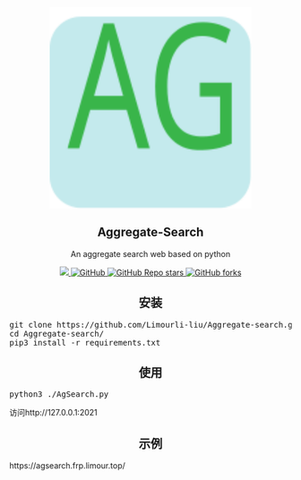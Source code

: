<div align="center">
<img src="https://raw.githubusercontent.com/Limourli-liu/Aggregate-search/7c4a1264490318e93d018baad6e5a46b1b059e7b/static/img/favicon.svg" width="360px" align="center" />
</div>
<h2 align="center">Aggregate-Search</h2>
<p align="center">An aggregate search web based on python</p>
<p align="center">
    <a href="https://www.python.org/" rel="nofollow">
        <img src="https://img.shields.io/badge/Made%20with-Python-1f425f.svg" style="max-width:100%;">
    </a>
    <a href="https://github.com/Limourli-liu/Aggregate-search/blob/master/LICENSE">
        <img alt="GitHub" src="https://img.shields.io/github/license/Limourli-liu/Aggregate-search" style="max-width:100%;">
    </a>
    <a href="https://github.com/Limourli-liu/Aggregate-search/stargazers">
        <img alt="GitHub Repo stars" src="https://img.shields.io/github/stars/Limourli-liu/Aggregate-search" style="max-width:100%;">
    </a>
    <a href="https://github.com/Limourli-liu/Aggregate-search/network/members">
        <img alt="GitHub forks" src="https://img.shields.io/github/forks/Limourli-liu/Aggregate-search" style="max-width:100%;">
    </a>
</p>
<h2 align="center">安装</h2>
<pre class="bash hljs">
git clone https://github.com/Limourli-liu/Aggregate-search.git
cd Aggregate-search/
pip3 install -r requirements.txt
</pre>
<h2 align="center">使用</h2>
<pre class="bash hljs">
python3 ./AgSearch.py
</pre>

访问http://127.0.0.1:2021

<h2 align="center">示例</h2>
https://agsearch.frp.limour.top/
